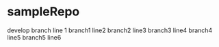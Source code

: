 # sampleRepo
develop branch line 1
branch1 line2
branch2 line3
branch3 line4
branch4 line5
branch5 line6
